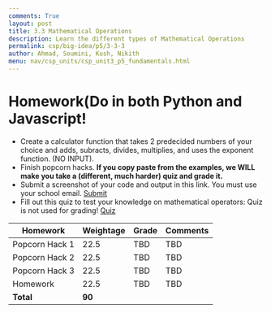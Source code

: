 ```yaml
---
comments: True
layout: post
title: 3.3 Mathematical Operations
description: Learn the different types of Mathematical Operations
permalink: csp/big-idea/p5/3-3-3
author: Ahmad, Soumini, Kush, Nikith
menu: nav/csp_units/csp_unit3_p5_fundamentals.html
---
```


<style>
article {
    background-color: #493149 !important;
    color: #A88AA4 !important; /* Change text color */
    border: 2px solid #312131 !important;
    padding: 20px !important;
    border-radius: 64px !important;
}
</style>

# **Homework(Do in both Python and Javascript!**
- Create a calculator function that takes 2 predecided numbers of your choice and adds, subracts, divides, multiplies, and uses the exponent function. (NO INPUT). 
- Finish popcorn hacks. **If you copy paste from the examples, we WILL make you take a (different, much harder) quiz and grade it.**
- Submit a screenshot of your code and output in this link. You must use your school email. [Submit](https://forms.gle/SSXTkyUbdRfdT5o96 )
- Fill out this quiz to test your knowledge on mathematical operators: Quiz is not used for grading! [Quiz](https://forms.gle/qYqfBbseu1692xdU8)

|**Homework**             | **Weightage** | **Grade** | **Comments** |
|-------------------------|---------------|-----------|--------------|
| Popcorn Hack 1          | 22.5            | TBD     | TBD          |           
| Popcorn Hack 2          | 22.5            | TBD     | TBD          |
| Popcorn Hack 3          | 22.5            | TBD     | TBD          |
| Homework                | 22.5            | TBD     | TBD          |
| **Total**               | **90**          |         |              |
